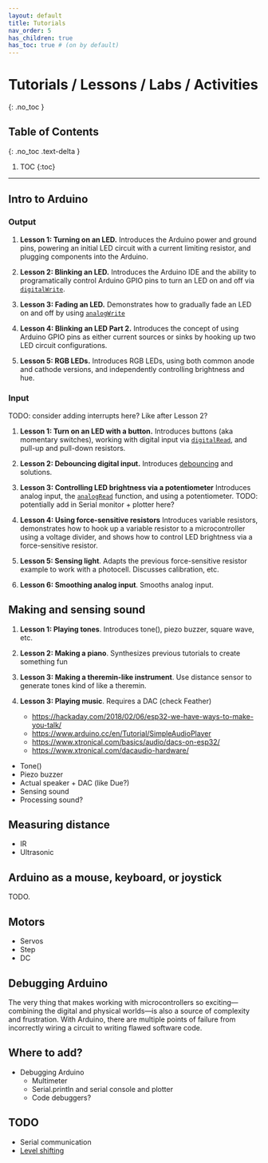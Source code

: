 ```yaml
---
layout: default
title: Tutorials
nav_order: 5
has_children: true
has_toc: true # (on by default)
---
```

# Tutorials / Lessons / Labs / Activities
{: .no_toc }

## Table of Contents
{: .no_toc .text-delta }

1. TOC
{:toc}
---

## Intro to Arduino 

### Output

1. **Lesson 1: Turning on an LED.** Introduces the Arduino power and ground pins, powering an initial LED circuit with a current limiting resistor, and plugging components into the Arduino.

2. **Lesson 2: Blinking an LED.** Introduces the Arduino IDE and the ability to programatically control Arduino GPIO pins to turn an LED on and off via [`digitalWrite`](https://www.arduino.cc/reference/en/language/functions/digital-io/digitalwrite/).

3. **Lesson 3: Fading an LED.** Demonstrates how to gradually fade an LED on and off by using [`analogWrite`](https://www.arduino.cc/reference/en/language/functions/analog-io/analogwrite/)

4. **Lesson 4: Blinking an LED Part 2.** Introduces the concept of using Arduino GPIO pins as either current sources or sinks by hooking up two LED circuit configurations.

5. **Lesson 5: RGB LEDs.** Introduces RGB LEDs, using both common anode and cathode versions, and independently controlling brightness and hue.

### Input
TODO: consider adding interrupts here? Like after Lesson 2?

1. **Lesson 1: Turn on an LED with a button.** Introduces buttons (aka momentary switches), working with digital input via [`digitalRead`](https://www.arduino.cc/reference/en/language/functions/digital-io/digitalread/), and pull-up and pull-down resistors.

2. **Lesson 2: Debouncing digital input.** Introduces [debouncing](https://www.arduino.cc/en/Tutorial/Debounce) and solutions.

3. **Lesson 3: Controlling LED brightness via a potentiometer** Introduces analog input, the [`analogRead`](https://www.arduino.cc/reference/en/language/functions/analog-io/analogread/) function, and using a potentiometer. TODO: potentially add in Serial monitor + plotter here?

4. **Lesson 4: Using force-sensitive resistors** Introduces variable resistors, demonstrates how to hook up a variable resistor to a microcontroller using a voltage divider, and shows how to control LED brightness via a force-sensitive resistor.

5. **Lesson 5: Sensing light**. Adapts the previous force-sensitive resistor example to work with a photocell. Discusses calibration, etc.

6. **Lesson 6: Smoothing analog input**. Smooths analog input.

## Making and sensing sound

1. **Lesson 1: Playing tones**. Introduces tone(), piezo buzzer, square wave, etc.

2. **Lesson 2: Making a piano**. Synthesizes previous tutorials to create something fun

3. **Lesson 3: Making a theremin-like instrument**. Use distance sensor to generate tones kind of like a theremin. 

4. **Lesson 3: Playing music**. Requires a DAC (check Feather)
   - https://hackaday.com/2018/02/06/esp32-we-have-ways-to-make-you-talk/
   - https://www.arduino.cc/en/Tutorial/SimpleAudioPlayer
   - https://www.xtronical.com/basics/audio/dacs-on-esp32/
   - https://www.xtronical.com/dacaudio-hardware/
 
- Tone()
- Piezo buzzer
- Actual speaker + DAC (like Due?)
- Sensing sound
- Processing sound?

## Measuring distance
- IR
- Ultrasonic

## Arduino as a mouse, keyboard, or joystick
TODO.

## Motors
- Servos
- Step
- DC

## Debugging Arduino
The very thing that makes working with microcontrollers so exciting—combining the digital and physical worlds—is also a source of complexity and frustration. With Arduino, there are multiple points of failure from incorrectly wiring a circuit to writing flawed software code.

## Where to add?
- Debugging Arduino
  - Multimeter
  - Serial.println and serial console and plotter
  - Code debuggers?

## TODO
- Serial communication
- [Level shifting](https://itp.nyu.edu/physcomp/lessons/electronics/level-shifting/)